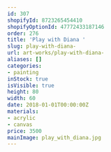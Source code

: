 ```yaml
---
id: 307
shopifyId: 8723265454410
shopifyOptionId: 47772433187146
order: 276
title: 'Play with Diana '
slug: play-with-diana-
url: art-works/play-with-diana-
aliases: []
categories:
- painting
inStock: true
isVisible: true
height: 80
width: 60
date: 2018-01-01T00:00:00Z
materials:
- acrylic
- canvas
price: 3500
mainImage: play_with_diana.jpg
---
```

